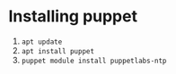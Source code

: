 # Installing puppet

1. `apt update` 
2. `apt install puppet`
3. `puppet module install puppetlabs-ntp`